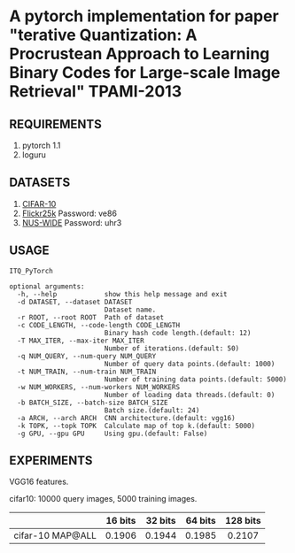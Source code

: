 # A pytorch implementation for paper "terative Quantization: A Procrustean Approach to Learning Binary Codes for Large-scale Image Retrieval" TPAMI-2013

## REQUIREMENTS
1. pytorch 1.1
2. loguru

## DATASETS
1. [CIFAR-10](http://www.cs.toronto.edu/~kriz/cifar-10-python.tar.gz)
2. [Flickr25k](https://pan.baidu.com/s/1Bcr5K33l7QFwIRygNxwJ4w) Password: ve86
3. [NUS-WIDE](https://pan.baidu.com/s/1f9mKXE2T8XpIq8p7y8Fa6Q) Password: uhr3

## USAGE
```
ITQ_PyTorch

optional arguments:
  -h, --help            show this help message and exit
  -d DATASET, --dataset DATASET
                        Dataset name.
  -r ROOT, --root ROOT  Path of dataset
  -c CODE_LENGTH, --code-length CODE_LENGTH
                        Binary hash code length.(default: 12)
  -T MAX_ITER, --max-iter MAX_ITER
                        Number of iterations.(default: 50)
  -q NUM_QUERY, --num-query NUM_QUERY
                        Number of query data points.(default: 1000)
  -t NUM_TRAIN, --num-train NUM_TRAIN
                        Number of training data points.(default: 5000)
  -w NUM_WORKERS, --num-workers NUM_WORKERS
                        Number of loading data threads.(default: 0)
  -b BATCH_SIZE, --batch-size BATCH_SIZE
                        Batch size.(default: 24)
  -a ARCH, --arch ARCH  CNN architecture.(default: vgg16)
  -k TOPK, --topk TOPK  Calculate map of top k.(default: 5000)
  -g GPU, --gpu GPU     Using gpu.(default: False)
  ```

## EXPERIMENTS
VGG16 features.

cifar10: 10000 query images, 5000 training images.


 | | 16 bits | 32 bits | 64 bits | 128 bits 
   :-:   |  :-:    |   :-:   |   :-:   |   :-:     
cifar-10 MAP@ALL| 0.1906 | 0.1944 | 0.1985 | 0.2107

